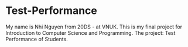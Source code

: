 # Test-Performance

My name is Nhi Nguyen from 20DS - at VNUK.
This is my final project for Introduction to Computer Science and Programming.
The project: Test Performance of Students.
